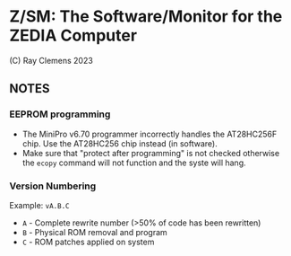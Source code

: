 # Z/SM: The Software/Monitor for the ZEDIA Computer

(C) Ray Clemens 2023

## NOTES

### EEPROM programming

* The MiniPro v6.70 programmer incorrectly handles the AT28HC256F chip. Use the AT28HC256 chip instead (in software).
* Make sure that "protect after programming" is not checked otherwise the `ecopy` command will not function and the syste will hang.

### Version Numbering

Example: `vA.B.C`

* `A` - Complete rewrite number (>50% of code has been rewritten)
* `B` - Physical ROM removal and program
* `C` - ROM patches applied on system

